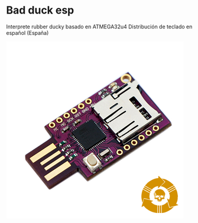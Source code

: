 # Bad duck esp
Interprete rubber ducky basado en ATMEGA32u4 
Distribución de teclado en español (España)

![Image description](https://github.com/Mandragoratools/Bad_duck_esp/blob/master/bad_usb_cjmcu.png)

